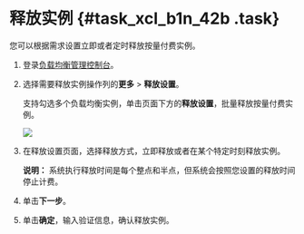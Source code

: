 # 释放实例 {#task_xcl_b1n_42b .task}

您可以根据需求设置立即或者定时释放按量付费实例。

1.  登录[负载均衡管理控制台](https://slb.console.aliyun.com/slb/cn-hangzhou)。 
2.  选择需要释放实例操作列的**更多** \> **释放设置**。 

    支持勾选多个负载均衡实例，单击页面下方的**释放设置**，批量释放按量付费实例。

    ![](http://static-aliyun-doc.oss-cn-hangzhou.aliyuncs.com/assets/img/16162/15421806827450_zh-CN.png)

3.  在释放设置页面，选择释放方式，立即释放或者在某个特定时刻释放实例。 

    **说明：** 系统执行释放时间是每个整点和半点，但系统会按照您设置的释放时间停止计费。

4.  单击**下一步**。 
5.  单击**确定**，输入验证信息，确认释放实例。 

